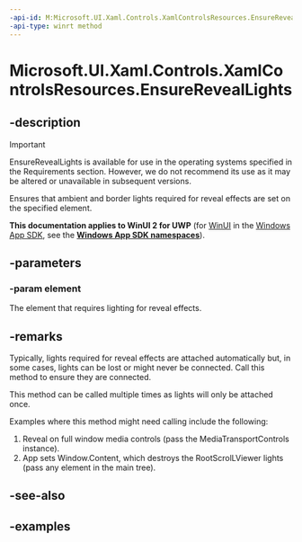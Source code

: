 ```yaml
---
-api-id: M:Microsoft.UI.Xaml.Controls.XamlControlsResources.EnsureRevealLights(Windows.UI.Xaml.UIElement)
-api-type: winrt method
---
```


<!-- Method syntax.
public void XamlControlsResources.EnsureRevealLights(UIElement element)
-->

# Microsoft.UI.Xaml.Controls.XamlControlsResources.EnsureRevealLights

## -description

> [!Important]
> EnsureRevealLights is available for use in the operating systems specified in the Requirements section. However, we do not recommend its use as it may be altered or unavailable in subsequent versions.

Ensures that ambient and border lights required for reveal effects are set on the specified element.

**This documentation applies to WinUI 2 for UWP** (for [WinUI](/windows/apps/winui/winui3/) in the [Windows App SDK](/windows/apps/windows-app-sdk/), see the **[Windows App SDK namespaces](/windows/windows-app-sdk/api/winrt/)**).

## -parameters

### -param element

The element that requires lighting for reveal effects.

## -remarks

Typically, lights required for reveal effects are attached automatically but, in some cases, lights can be lost or might never be connected. Call this method to ensure they are connected.

This method can be called multiple times as lights will only be attached once.

Examples where this method might need calling include the following:

1. Reveal on full window media controls (pass the MediaTransportControls instance).
2. App sets Window.Content, which destroys the RootScrolLViewer lights (pass any element in the main tree).

## -see-also

## -examples

